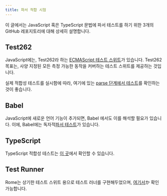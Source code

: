 ```yaml
---
title: 파서 적합 시험
---
```


이 글에서는 JavaScript 혹은 TypeScript 문법에 파서 테스트를 하기 위한 3개의 GitHub 레포지토리에 대해 상세히 설명합니다.

<!--truncate-->

## Test262

JavaScript에는, Test262라 하는 [ECMAScript 테스트 스위트](https://github.com/tc39/test262)가 있습니다.
Test262 목표는, 사양 지정된 모든 측정 가능한 동작을 커버하는 테스트 스위트를 제공하는 것입니다.

실제 적합성 테스트를 실시함에 따라, 여기에 있는 [parse 단계에서 테스트](https://github.com/tc39/test262/blob/main/INTERPRETING.md#negative)를 확인하는 것이 좋습니다.

## Babel

JavaScript에 새로운 언어 기능이 추가되면, Babel 에서도 이를 해석할 필요가 있습니다.
이에, Babel에는 독자적[파서 테스트](https://github.com/babel/babel/tree/main/packages/babel-parser/test)가 있습니다.

## TypeScript

TypeScript 적합성 테스트는 [이 곳](https://github.com/microsoft/TypeScript/tree/main/tests/cases/conformance)에서 확인할 수 있습니다.

## Test Runner

Rome는 상기한 테스트 스위트 용으로 테스트 러너를 구현해두었으며, [여기서](https://github.com/rome/tools/tree/main/xtask/coverage)か 확인 가능합니다.
